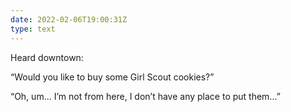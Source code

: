 ```yaml
---
date: 2022-02-06T19:00:31Z
type: text
---
```

Heard downtown:

“Would you like to buy some Girl Scout cookies?”

“Oh, um... I’m not from here, I don’t have any place to put them...”
